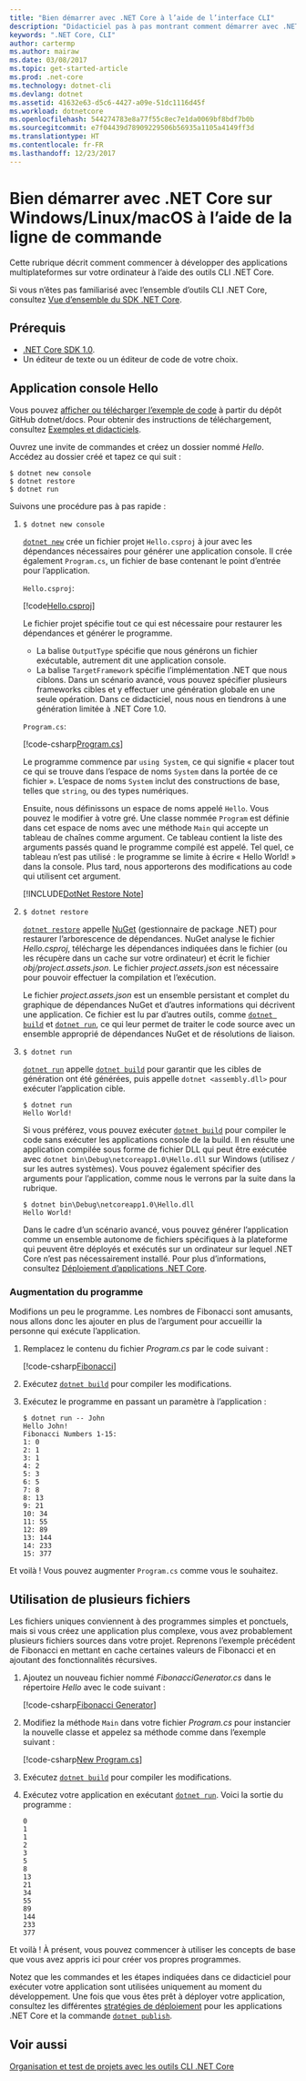 ```yaml
---
title: "Bien démarrer avec .NET Core à l’aide de l’interface CLI"
description: "Didacticiel pas à pas montrant comment démarrer avec .NET Core sur Windows, Linux ou Mac OS à l’aide de l’interface de ligne de commande (CLI) .NET Core."
keywords: ".NET Core, CLI"
author: cartermp
ms.author: mairaw
ms.date: 03/08/2017
ms.topic: get-started-article
ms.prod: .net-core
ms.technology: dotnet-cli
ms.devlang: dotnet
ms.assetid: 41632e63-d5c6-4427-a09e-51dc1116d45f
ms.workload: dotnetcore
ms.openlocfilehash: 544274783e8a77f55c8ec7e1da0069bf8bdf7b0b
ms.sourcegitcommit: e7f04439d78909229506b56935a1105a4149ff3d
ms.translationtype: HT
ms.contentlocale: fr-FR
ms.lasthandoff: 12/23/2017
---
```

# <a name="getting-started-with-net-core-on-windowslinuxmacos-using-the-command-line"></a>Bien démarrer avec .NET Core sur Windows/Linux/macOS à l’aide de la ligne de commande

Cette rubrique décrit comment commencer à développer des applications multiplateformes sur votre ordinateur à l’aide des outils CLI .NET Core.

Si vous n’êtes pas familiarisé avec l’ensemble d’outils CLI .NET Core, consultez [Vue d’ensemble du SDK .NET Core](../tools/index.md).

## <a name="prerequisites"></a>Prérequis

- [.NET Core SDK 1.0](https://www.microsoft.com/net/download/core).
- Un éditeur de texte ou un éditeur de code de votre choix.

## <a name="hello-console-app"></a>Application console Hello

Vous pouvez [afficher ou télécharger l’exemple de code](https://github.com/dotnet/docs/tree/master/samples/core/console-apps/HelloMsBuild) à partir du dépôt GitHub dotnet/docs. Pour obtenir des instructions de téléchargement, consultez [Exemples et didacticiels](../../samples-and-tutorials/index.md#viewing-and-downloading-samples).

Ouvrez une invite de commandes et créez un dossier nommé *Hello*. Accédez au dossier créé et tapez ce qui suit :

```
$ dotnet new console
$ dotnet restore
$ dotnet run
```

Suivons une procédure pas à pas rapide :

1. `$ dotnet new console`

   [`dotnet new`](../tools/dotnet-new.md) crée un fichier projet `Hello.csproj` à jour avec les dépendances nécessaires pour générer une application console.  Il crée également `Program.cs`, un fichier de base contenant le point d’entrée pour l’application.
   
   `Hello.csproj`:

   [!code[Hello.csproj](../../../samples/core/console-apps/HelloMsBuild/Hello.csproj)]   

   Le fichier projet spécifie tout ce qui est nécessaire pour restaurer les dépendances et générer le programme.

   * La balise `OutputType` spécifie que nous générons un fichier exécutable, autrement dit une application console.
   * La balise `TargetFramework` spécifie l’implémentation .NET que nous ciblons. Dans un scénario avancé, vous pouvez spécifier plusieurs frameworks cibles et y effectuer une génération globale en une seule opération. Dans ce didacticiel, nous nous en tiendrons à une génération limitée à .NET Core 1.0.

   `Program.cs`:

   [!code-csharp[Program.cs](../../../samples/core/console-apps/HelloMsBuild/Program.cs)]   

   Le programme commence par `using System`, ce qui signifie « placer tout ce qui se trouve dans l’espace de noms `System` dans la portée de ce fichier ». L’espace de noms `System` inclut des constructions de base, telles que `string`, ou des types numériques.

   Ensuite, nous définissons un espace de noms appelé `Hello`. Vous pouvez le modifier à votre gré. Une classe nommée `Program` est définie dans cet espace de noms avec une méthode `Main` qui accepte un tableau de chaînes comme argument. Ce tableau contient la liste des arguments passés quand le programme compilé est appelé. Tel quel, ce tableau n’est pas utilisé : le programme se limite à écrire « Hello World! » dans la console. Plus tard, nous apporterons des modifications au code qui utilisent cet argument.

   [!INCLUDE[DotNet Restore Note](~/includes/dotnet-restore-note.md)]

2. `$ dotnet restore`

   [`dotnet restore`](../tools/dotnet-restore.md) appelle [NuGet](https://www.nuget.org/) (gestionnaire de package .NET) pour restaurer l’arborescence de dépendances. NuGet analyse le fichier *Hello.csproj*, télécharge les dépendances indiquées dans le fichier (ou les récupère dans un cache sur votre ordinateur) et écrit le fichier *obj/project.assets.json*.  Le fichier *project.assets.json* est nécessaire pour pouvoir effectuer la compilation et l’exécution.
   
   Le fichier *project.assets.json* est un ensemble persistant et complet du graphique de dépendances NuGet et d’autres informations qui décrivent une application.  Ce fichier est lu par d’autres outils, comme [`dotnet build`](../tools/dotnet-build.md) et [`dotnet run`](../tools/dotnet-run.md), ce qui leur permet de traiter le code source avec un ensemble approprié de dépendances NuGet et de résolutions de liaison.
   
3. `$ dotnet run`

   [`dotnet run`](../tools/dotnet-run.md) appelle [`dotnet build`](../tools/dotnet-build.md) pour garantir que les cibles de génération ont été générées, puis appelle `dotnet <assembly.dll>` pour exécuter l’application cible.
   
    ```
    $ dotnet run
    Hello World!
    ```

    Si vous préférez, vous pouvez exécuter [`dotnet build`](../tools/dotnet-build.md) pour compiler le code sans exécuter les applications console de la build. Il en résulte une application compilée sous forme de fichier DLL qui peut être exécutée avec `dotnet bin\Debug\netcoreapp1.0\Hello.dll` sur Windows (utilisez `/` sur les autres systèmes). Vous pouvez également spécifier des arguments pour l’application, comme nous le verrons par la suite dans la rubrique.

    ```
    $ dotnet bin\Debug\netcoreapp1.0\Hello.dll
    Hello World!
    ```

    Dans le cadre d’un scénario avancé, vous pouvez générer l’application comme un ensemble autonome de fichiers spécifiques à la plateforme qui peuvent être déployés et exécutés sur un ordinateur sur lequel .NET Core n’est pas nécessairement installé. Pour plus d’informations, consultez [Déploiement d’applications .NET Core](../deploying/index.md).

### <a name="augmenting-the-program"></a>Augmentation du programme

Modifions un peu le programme. Les nombres de Fibonacci sont amusants, nous allons donc les ajouter en plus de l’argument pour accueillir la personne qui exécute l’application.

1. Remplacez le contenu du fichier *Program.cs* par le code suivant :

   [!code-csharp[Fibonacci](../../../samples/core/console-apps/fibonacci-msbuild/Program.cs)]   

2. Exécutez [`dotnet build`](../tools/dotnet-build.md) pour compiler les modifications.

3. Exécutez le programme en passant un paramètre à l’application :

   ```
   $ dotnet run -- John
   Hello John!
   Fibonacci Numbers 1-15:
   1: 0
   2: 1
   3: 1
   4: 2
   5: 3
   6: 5
   7: 8
   8: 13
   9: 21
   10: 34
   11: 55
   12: 89
   13: 144
   14: 233
   15: 377
   ```

Et voilà !  Vous pouvez augmenter `Program.cs` comme vous le souhaitez.

## <a name="working-with-multiple-files"></a>Utilisation de plusieurs fichiers

Les fichiers uniques conviennent à des programmes simples et ponctuels, mais si vous créez une application plus complexe, vous avez probablement plusieurs fichiers sources dans votre projet. Reprenons l’exemple précédent de Fibonacci en mettant en cache certaines valeurs de Fibonacci et en ajoutant des fonctionnalités récursives. 

1. Ajoutez un nouveau fichier nommé *FibonacciGenerator.cs* dans le répertoire *Hello* avec le code suivant :

   [!code-csharp[Fibonacci Generator](../../../samples/core/console-apps/FibonacciBetterMsBuild/FibonacciGenerator.cs)]   

2. Modifiez la méthode `Main` dans votre fichier *Program.cs* pour instancier la nouvelle classe et appelez sa méthode comme dans l’exemple suivant :

   [!code-csharp[New Program.cs](../../../samples/core/console-apps/FibonacciBetterMsBuild/Program.cs)]

3. Exécutez [`dotnet build`](../tools/dotnet-build.md) pour compiler les modifications.

4. Exécutez votre application en exécutant [`dotnet run`](../tools/dotnet-run.md). Voici la sortie du programme :

   ```
   0
   1
   1
   2
   3
   5
   8
   13
   21
   34
   55
   89
   144
   233
   377
   ```

Et voilà ! À présent, vous pouvez commencer à utiliser les concepts de base que vous avez appris ici pour créer vos propres programmes.

Notez que les commandes et les étapes indiquées dans ce didacticiel pour exécuter votre application sont utilisées uniquement au moment du développement. Une fois que vous êtes prêt à déployer votre application, consultez les différentes [stratégies de déploiement](../deploying/index.md) pour les applications .NET Core et la commande [`dotnet publish`](../tools/dotnet-publish.md).

## <a name="see-also"></a>Voir aussi

[Organisation et test de projets avec les outils CLI .NET Core](testing-with-cli.md)
